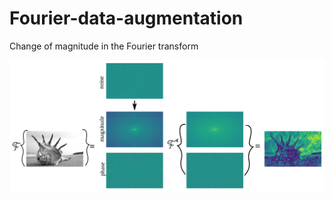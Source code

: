 # Fourier-data-augmentation
Change of magnitude in the Fourier transform

<p align="center">
  <img src="https://raw.githubusercontent.com/Qsinap/Fourier-data-augmentation/e50f446fabb5cbf695947877ea6e2ef92a5b7f98/Figures/Fourier.svg">
</p>
